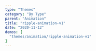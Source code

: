 ```yaml
---
type: "Themes"
category: "By Type"
parent: "Animation"
title: "ripple-animation-v1"
date: "2020-11-12"
demos: [
  "themes/animation/ripple-animation-v1"
]
---
```

